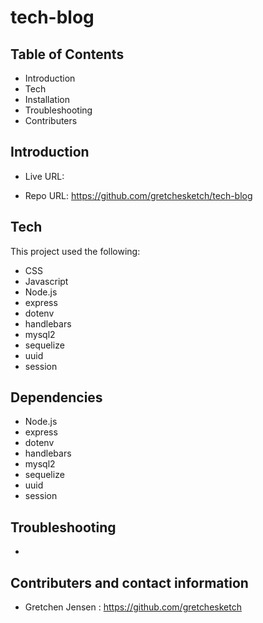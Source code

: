 # tech-blog
Table of Contents
-------------------------------------------------------------------------------------------------------

 * Introduction
 * Tech
 * Installation
 * Troubleshooting
 * Contributers



 Introduction
----------------------------------------------------------------------------------------------------------



    

 * Live URL: 

 * Repo URL: https://github.com/gretchesketch/tech-blog



Tech
------------------------------------------------------------------------------------------

This project used the following:

 * CSS
 * Javascript
 * Node.js
 * express
 * dotenv
 * handlebars
 * mysql2
 * sequelize
 * uuid
 * session


Dependencies
--------------------------------------------------------------------------------------------
 
 * Node.js
 * express
 * dotenv
 * handlebars
 * mysql2
 * sequelize
 * uuid
 * session


 Troubleshooting
----------------------------------------------------------------------------------------

* 




 Contributers and contact information
----------------------------------------------------------------------------------------
 
 * Gretchen Jensen : https://github.com/gretchesketch








 <!-- ![img](assets\team-generator_nodePrompt_screenShot.jpg "node prompt image")
 ![img](assets\team-generator_GeneratedLivePage_screenShot.jpg "generated live page image")
 ![img](assets\team-generator_runAndPassTests_screenShot.jpg "running tests image") -->